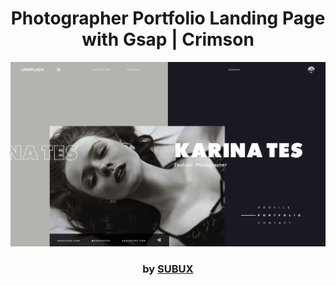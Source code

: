 <div align="center">

# Photographer Portfolio Landing Page with Gsap | Crimson

<img src="admin/base.png">

### by <a href="https://github.com/python019">SUBUX</a>

</div>